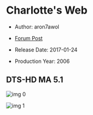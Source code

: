 # Charlotte's Web

* Author: aron7awol

* [Forum Post](https://www.avsforum.com/threads/bass-eq-for-filtered-movies.2995212/post-56999784)

* Release Date: 2017-01-24
* Production Year: 2006

## DTS-HD MA 5.1

![img 0](https://i.imgur.com/TrkOAKn.jpg)

![img 1](https://i.imgur.com/JaFfuTP.jpg)


